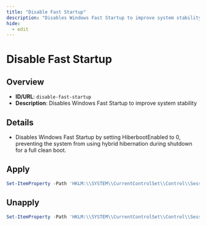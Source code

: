 ```yaml
---
title: "Disable Fast Startup"
description: "Disables Windows Fast Startup to improve system stability"
hide:
  - edit
---
```


<!-- ⚠️ This file is auto-generated. Do not edit manually. -->

# Disable Fast Startup

## Overview
- **ID/URL**: `disable-fast-startup`
- **Description**: Disables Windows Fast Startup to improve system stability



## Details

- Disables Windows Fast Startup by setting HiberbootEnabled to 0, preventing the system from using hybrid hibernation during shutdown for a full clean boot.





## Apply

```powershell
Set-ItemProperty -Path 'HKLM:\\SYSTEM\\CurrentControlSet\\Control\\Session Manager\\Power' -Name HiberbootEnabled -Value 0
```

## Unapply

```powershell
Set-ItemProperty -Path 'HKLM:\\SYSTEM\\CurrentControlSet\\Control\\Session Manager\\Power' -Name HiberbootEnabled -Value 1
```
